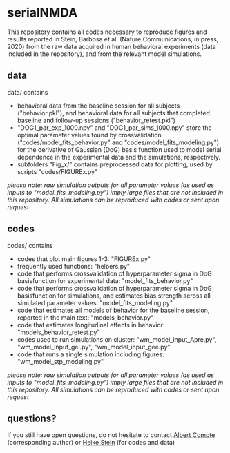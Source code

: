 # serialNMDA
This repository contains all codes necessary to reproduce figures and results reported in Stein, Barbosa et al. (Nature Communications, in press, 2020) from the raw data acquired in human behavioral experiments (data included in the repository), and from the relevant model simulations.

## data
data/ contains 
-   behavioral data from the baseline session for all subjects ("behavior.pkl"), and behavioral data for all subjects that completed baseline and follow-up sessions ("behavior_retest.pkl")
-   "DOG1_par_exp_1000.npy" and "DOG1_par_sims_1000.npy" store the optimal parameter values found by crossvalidation ("codes/model_fits_behavior.py" and "codes/model_fits_modeling.py") for the derivative of Gaussian (DoG) basis function used to model serial dependence in the experimental data and the simulations, respectively. 
-   subfolders "Fig_x/" contains preprocessed data for plotting, used by scripts "codes/FIGUREx.py"

*please note: raw simulation outputs for all parameter values (as used as inputs to "model_fits_modeling.py") imply large files that are not included in this repository. All simulations can be reproduced with codes or sent upon request*

## codes
codes/ contains 
-   codes that plot main figures 1-3: "FIGUREx.py"
-   frequently used functions: "helpers.py"
-   code that performs crossvalidation of hyperparameter sigma in DoG basisfunction for experimental data: "model_fits_behavior.py"
-   code that performs crossvalidation of hyperparameter sigma in DoG basisfunction for simulations, and estimates bias strength across all simulated parameter values: "model_fits_modeling.py"
-   code that estimates all models of behavior for the baseline session, reported in the main text: "models_behavior.py"
-   code that estimates longitudinal effects in behavior: "models_behavior_retest.py"
-   codes used to run simulations on cluster: "wm_model_input_Apre.py", "wm_model_input_gei.py", "wm_model_input_gee.py"
-   code that runs a single simulation including figures: "wm_model_stp_modeling.py"

*please note: raw simulation outputs for all parameter values (as used as inputs to "model_fits_modeling.py") imply large files that are not included in this repository. All simulations can be reproduced with codes or sent upon request*

## questions?
If you still have open questions, do not hesitate to contact [Albert Compte](albert.compte@clinic.cat) (corresponding author) or [Heike Stein](heike.c.stein@gmail.com) (for codes and data)
